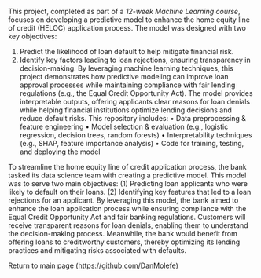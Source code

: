 
This project, completed as part of a *12-week Machine Learning course*, focuses on developing a predictive model to enhance the home equity line of credit (HELOC) application process. The model was designed with two key objectives:
1.	Predict the likelihood of loan default to help mitigate financial risk.
2.	Identify key factors leading to loan rejections, ensuring transparency in decision-making.
By leveraging machine learning techniques, this project demonstrates how predictive modeling can improve loan approval processes while maintaining compliance with fair lending regulations (e.g., the Equal Credit Opportunity Act). The model provides interpretable outputs, offering applicants clear reasons for loan denials while helping financial institutions optimize lending decisions and reduce default risks.
This repository includes:
•	Data preprocessing & feature engineering
•	Model selection & evaluation (e.g., logistic regression, decision trees, random forests)
•	Interpretability techniques (e.g., SHAP, feature importance analysis)
•	Code for training, testing, and deploying the model




To streamline the home equity line of credit application process, the bank tasked its data science team with creating a predictive model. This model was to serve two main objectives: (1) Predicting loan applicants who were likely to default on their loans. (2) Identifying key features that led to a loan rejections for an applicant. By leveraging this model, the bank aimed to enhance the loan application process while ensuring compliance with the Equal Credit Opportunity Act and fair banking regulations. Customers will receive transparent reasons for loan denials, enabling them to understand the decision-making process. Meanwhile, the bank would benefit from offering loans to creditworthy customers, thereby optimizing its lending practices and mitigating risks associated with defaults.

Return to main page (https://github.com/DanMolefe)
